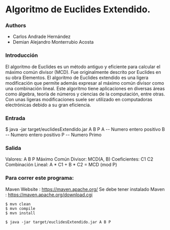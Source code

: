 Algoritmo de Euclides Extendido.
====================
### Authors 
- Carlos Andrade Hernández
- Demian Alejandro Monterrubio Acosta

### Introducción
El algoritmo de Euclides es un método antiguo y eficiente para calcular el máximo común divisor (MCD). Fue originalmente descrito por Euclides en su obra Elementos. El algoritmo de Euclides extendido es una ligera modificación que permite además expresar al máximo común divisor como una combinación lineal. Este algoritmo tiene aplicaciones en diversas áreas como álgebra, teoría de números y ciencias de la computación, entre otras. Con unas ligeras modificaciones suele ser utilizado en computadoras electrónicas debido a su gran eficiencia.

### Entrada
$ java -jar target/euclidesExtendido.jar A B P
A -- Numero entero positivo
B -- Numero entero positivo
P -- Numero Primo

### Salida
Valores:
  A
  B
  P
Máximo Común Divisor:
  MCD(A, B) 
Coeficientes:
  C1
  C2
Combinación Lineal:
  A * C1 + B * C2 = MCD (mod P)


### Para correr este programa:
Maven Website : https://maven.apache.org/
Se debe tener instalado Maven : https://maven.apache.org/download.cgi

```
$ mvn clean
$ mvn compile
$ mvn install  

$ java -jar target/euclidesExtendido.jar A B P

```
